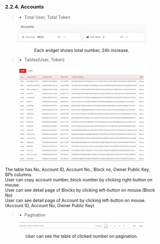 ### 2.2.4.	Accounts

> -	Total User, Total Token   

<figure><img src="../../../../../../.gitbook/assets/finl-scan/accounts.png" alt=""><figcaption></figcaption></figure>
<center>Each widget shows total number, 24h increase.</center>

> -	Tables(User, Token) 

<figure><img src="../../../../../../.gitbook/assets/finl-scan/accounts-tables.png" alt=""><figcaption></figcaption></figure>
        The table has No, Account ID, Account No., Block no, Owner Public Key, BPs columns.<br>
	    User can copy account number, block number by clicking right-button on mouse.<br>
	    User can see detail page of Blocks by clicking left-button on mouse.(Block No) <br>
	    User can see detail page of Account by clicking left-button on mouse.(Account ID, Account No, Owner Public Key)

> -	Pagination

<figure><img src="../../../../../../.gitbook/assets/finl-scan/accounts-pagination.png" alt=""><figcaption></figcaption></figure>
<center>User can see the table of clicked number on pagination.</center>
